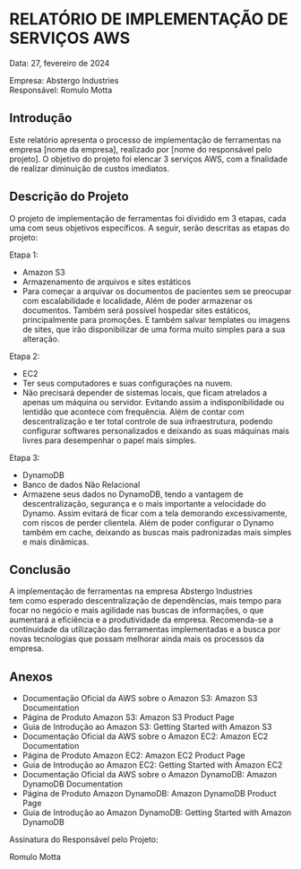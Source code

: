 # RELATÓRIO DE IMPLEMENTAÇÃO DE SERVIÇOS AWS

Data: 27, fevereiro de 2024

Empresa: Abstergo Industries  
Responsável: Romulo Motta

## Introdução
Este relatório apresenta o processo de implementação de ferramentas na empresa [nome da empresa], realizado por [nome do responsável pelo projeto]. O objetivo do projeto foi elencar 3 serviços AWS, com a finalidade de realizar diminuição de custos imediatos.

## Descrição do Projeto
O projeto de implementação de ferramentas foi dividido em 3 etapas, cada uma com seus objetivos específicos. A seguir, serão descritas as etapas do projeto:

Etapa 1: 
- Amazon S3
- Armazenamento de arquivos e sites estáticos
- Para começar a arquivar os documentos de 
pacientes sem se preocupar com escalabilidade e localidade, 
Além de poder armazenar os documentos. Também será possível
hospedar sites estáticos, principalmente para promoções. E
também salvar templates ou imagens de sites, que irão disponibilizar
de uma forma muito simples para a sua alteração.

Etapa 2: 
- EC2
- Ter seus computadores e suas configurações na nuvem.
- Não precisará depender de sistemas locais, que ficam atrelados
a apenas um máquina ou servidor. Evitando assim a indisponibilidade
ou lentidão que acontece com frequência. Além de contar com descentralização
e ter total controle de sua infraestrutura, podendo configurar softwares
personalizados e deixando as suas máquinas mais livres para desempenhar o papel
mais simples.

Etapa 3: 
- DynamoDB
- Banco de dados Não Relacional
- Armazene seus dados no DynamoDB, tendo a vantagem de descentralização,
segurança e o mais importante a velocidade do Dynamo. Assim evitará de ficar
com a tela demorando excessivamente, com riscos de perder clientela.
Além de poder configurar o Dynamo também em cache, deixando as buscas mais padronizadas
mais simples e mais dinâmicas.



## Conclusão
A implementação de ferramentas na empresa Abstergo Industries  
tem como esperado descentralização de dependências, 
mais tempo para focar no negócio e mais agilidade nas buscas 
de informações, o que aumentará a eficiência e a produtividade 
da empresa. Recomenda-se a continuidade da utilização das 
ferramentas implementadas e a busca por novas tecnologias que 
possam melhorar ainda mais os processos da empresa.

## Anexos
- Documentação Oficial da AWS sobre o Amazon S3: Amazon S3 Documentation
- Página de Produto Amazon S3: Amazon S3 Product Page
- Guia de Introdução ao Amazon S3: Getting Started with Amazon S3
- Documentação Oficial da AWS sobre o Amazon EC2: Amazon EC2 Documentation
- Página de Produto Amazon EC2: Amazon EC2 Product Page
- Guia de Introdução ao Amazon EC2: Getting Started with Amazon EC2
- Documentação Oficial da AWS sobre o Amazon DynamoDB: Amazon DynamoDB Documentation
- Página de Produto Amazon DynamoDB: Amazon DynamoDB Product Page
- Guia de Introdução ao Amazon DynamoDB: Getting Started with Amazon DynamoDB


Assinatura do Responsável pelo Projeto:

Romulo Motta
